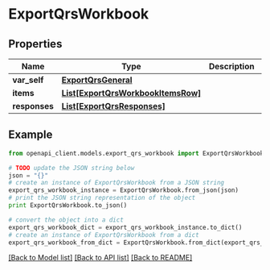 # ExportQrsWorkbook


## Properties
Name | Type | Description | Notes
------------ | ------------- | ------------- | -------------
**var_self** | [**ExportQrsGeneral**](ExportQrsGeneral.md) |  | [optional] 
**items** | [**List[ExportQrsWorkbookItemsRow]**](ExportQrsWorkbookItemsRow.md) |  | [optional] 
**responses** | [**List[ExportQrsResponses]**](ExportQrsResponses.md) |  | [optional] 

## Example

```python
from openapi_client.models.export_qrs_workbook import ExportQrsWorkbook

# TODO update the JSON string below
json = "{}"
# create an instance of ExportQrsWorkbook from a JSON string
export_qrs_workbook_instance = ExportQrsWorkbook.from_json(json)
# print the JSON string representation of the object
print ExportQrsWorkbook.to_json()

# convert the object into a dict
export_qrs_workbook_dict = export_qrs_workbook_instance.to_dict()
# create an instance of ExportQrsWorkbook from a dict
export_qrs_workbook_from_dict = ExportQrsWorkbook.from_dict(export_qrs_workbook_dict)
```
[[Back to Model list]](../README.md#documentation-for-models) [[Back to API list]](../README.md#documentation-for-api-endpoints) [[Back to README]](../README.md)


